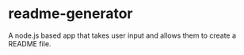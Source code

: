 # readme-generator
A node.js based app that takes user input and allows them to create a README file.

